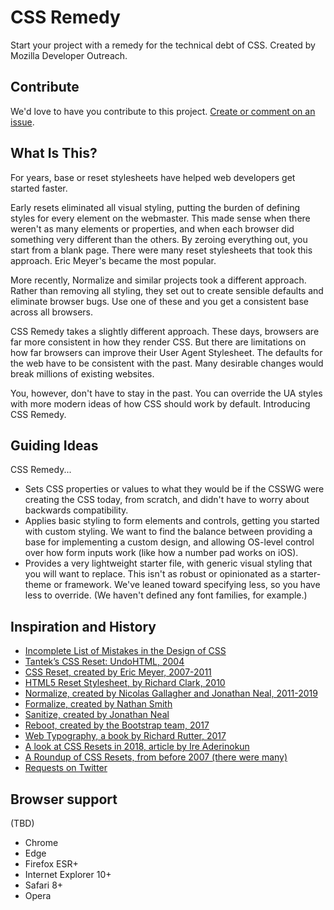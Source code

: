 # CSS Remedy

Start your project with a remedy for the technical debt of CSS. Created by Mozilla Developer Outreach. 


## Contribute

We'd love to have you contribute to this project. [Create or comment on an issue](https://github.com/mozdevs/cssremedy/issues).


## What Is This? 

For years, base or reset stylesheets have helped web developers get started faster. 

Early resets eliminated all visual styling, putting the burden of defining styles for every element on the webmaster. This made sense when there weren't as many elements or  properties, and when each browser did something very different than the others. By zeroing everything out, you start from a blank page. There were many reset stylesheets that took this approach. Eric Meyer's became the most popular. 

More recently, Normalize and similar projects took a different approach. Rather than removing all styling, they set out to create sensible defaults and eliminate browser bugs. Use one of these and you get a consistent base across all browsers.

CSS Remedy takes a slightly different approach. These days, browsers are far more consistent in how they render CSS. But there are limitations on how far browsers can improve their User Agent Stylesheet. The defaults for the web have to be consistent with the past. Many desirable changes would break millions of existing websites. 

You, however, don't have to stay in the past. You can override the UA styles with more modern ideas of how CSS should work by default. Introducing CSS Remedy. 


## Guiding Ideas

CSS Remedy...
* Sets CSS properties or values to what they would be if the CSSWG were creating the CSS today, from scratch, and didn't have to worry about backwards compatibility.
* Applies basic styling to form elements and controls, getting you started with custom styling. We want to find the balance between providing a base for implementing a custom design, and allowing OS-level control over how form inputs work (like how a number pad works on iOS). 
* Provides a very lightweight starter file, with generic visual styling that you will want to replace. This isn't as robust or opinionated as a starter-theme or framework. We've leaned toward specifying less, so you have less to override. (We haven't defined any font families, for example.)



## Inspiration and History

* [Incomplete List of Mistakes in the Design of CSS](https://wiki.csswg.org/ideas/mistakes)
* [Tantek’s CSS Reset: UndoHTML, 2004](http://tantek.com/log/2004/undohtml.css)
* [CSS Reset, created by Eric Meyer, 2007-2011](https://meyerweb.com/eric/tools/css/reset)
* [HTML5 Reset Stylesheet, by Richard Clark, 2010](http://html5doctor.com/html-5-reset-stylesheet)
* [Normalize, created by Nicolas Gallagher and Jonathan Neal, 2011-2019](http://necolas.github.io/normalize.css)
* [Formalize, created by Nathan Smith](https://formalize.me)
* [Sanitize, created by Jonathan Neal](https://csstools.github.io/sanitize.css)
* [Reboot, created by the Bootstrap team, 2017](https://getbootstrap.com/docs/4.0/content/reboot)
* [Web Typography, a book by Richard Rutter, 2017](http://book.webtypography.net)
* [A look at CSS Resets in 2018, article by Ire Aderinokun](https://bitsofco.de/a-look-at-css-resets-in-2018)
* [A Roundup of CSS Resets, from before 2007 (there were many)](https://perishablepress.com/a-killer-collection-of-global-css-reset-styles)
* [Requests on Twitter](https://twitter.com/jensimmons/status/1082396940237750272)


## Browser support
(TBD)
* Chrome
* Edge
* Firefox ESR+
* Internet Explorer 10+
* Safari 8+
* Opera
